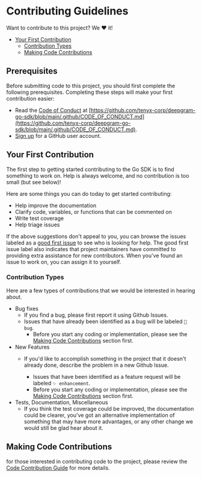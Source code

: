 # Contributing Guidelines

Want to contribute to this project? We ❤️ it!

- [Your First Contribution](#your-first-contribution)
  - [Contribution Types](#contribution-types)
  - [Making Code Contributions](#making-code-contributions)

## Prerequisites

Before submitting code to this project, you should first complete the following prerequisites. Completing these steps will make your first contribution easier:

- Read the [Code of Conduct](https://github.com/tenyx-corp/deepgram-go-sdk/blob/main/.github/CODE_OF_CONDUCT.md) at [https://github.com/tenyx-corp/deepgram-go-sdk/blob/main/.github/CODE_OF_CONDUCT.md](https://github.com/tenyx-corp/deepgram-go-sdk/blob/main/.github/CODE_OF_CONDUCT.md).
- [Sign up](http://github.com/signup) for a GitHub user account.

## Your First Contribution

The first step to getting started contributing to the Go SDK is to find something to work on. Help is always welcome, and no contribution is too small (but see below)!


Here are some things you can do today to get started contributing:

- Help improve the documentation
- Clarify code, variables, or functions that can be commented on
- Write test coverage
- Help triage issues

If the above suggestions don't appeal to you, you can browse the issues labeled as a [good first issue](https://github.com/tenyx-corp/deepgram-go-sdk/issues?q=is%3Aopen+is%3Aissue+label%3A%22good+first+issue%22) to see who is looking for help. The good first issue label also indicates that project maintainers have committed to providing extra assistance for new contributors. When you've found an issue to work on, you can assign it to yourself.

### Contribution Types

Here are a few types of contributions that we would be interested in hearing about.

- Bug fixes
  - If you find a bug, please first report it using Github Issues.
  - Issues that have already been identified as a bug will be labeled `🐛 bug`.
    - Before you start any coding or implementation, please see the [Making Code Contributions](#making-code-contributions) section first.
- New Features
  - If you'd like to accomplish something in the project that it doesn't already done, describe the problem in a new Github Issue.

    - Issues that have been identified as a feature request will be labeled `✨ enhancement`.
    - Before you start any coding or implementation, please see the [Making Code Contributions](#making-code-contributions) section first.
- Tests, Documentation, Miscellaneous
  - If you think the test coverage could be improved, the documentation could be clearer, you've got an alternative
    implementation of something that may have more advantages, or any other change we would still be glad hear about
    it.

## Making Code Contributions

for those interested in contributing code to the project, please review the [Code Contribution Guide](https://github.com/tenyx-corp/deepgram-go-sdk/blob/main/.github/CODE_CONTRIBUTIONS_GUIDE.md) for more details.
